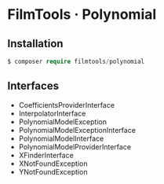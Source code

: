 # FilmTools · Polynomial



## Installation 

```php
$ composer require filmtools/polynomial
```

## Interfaces

- CoefficientsProviderInterface
- InterpolatorInterface
- PolynomialModelException
- PolynomialModelExceptionInterface
- PolynomialModelInterface
- PolynomialModelProviderInterface
- XFinderInterface
- XNotFoundException
- YNotFoundException


